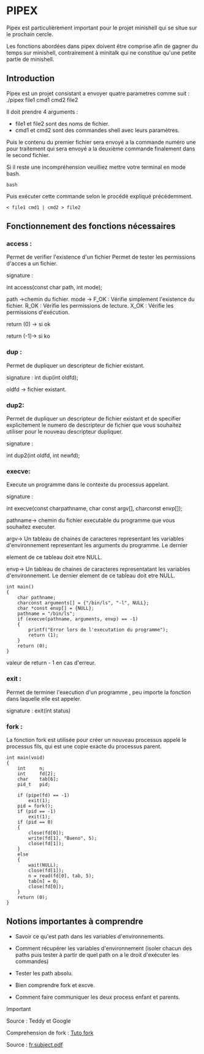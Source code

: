 # PIPEX 

Pipex est particulièrement important pour le projet minishell qui se situe sur le prochain cercle.

Les fonctions abordées dans pipex doivent être comprise afin de gagner du temps sur minishell, contrairement à minitalk qui ne constitue qu'une petite partie de minishell.

## Introduction

Pipex est un projet consistant a envoyer quatre parametres comme suit :
    ./pipex file1 cmd1 cmd2 file2
    
Il doit prendre 4 arguments :
- file1 et file2 sont des noms de fichier.
- cmd1 et cmd2 sont des commandes shell avec leurs paramètres.
    
Puis le contenu du premier fichier sera envoyé a la commande numéro une pour traitement qui sera envoyé a la deuxième commande finalement dans le second fichier.

Si il reste une incompréhension veuilliez mettre votre terminal en mode bash.
```
bash
```
Puis exécuter cette commande selon le procédé expliqué précédemment.
```
< file1 cmd1 | cmd2 > file2
```

## Fonctionnement des fonctions nécessaires

### access :

Permet de verifier  l'existence d'un fichier
Permet de tester les permissions d'acces a un fichier.

signature : 

int access(const char path, int mode);

path ->chemin du fichier.
mode -> F_OK : Vérifie simplement l'existence du fichier.
               R_OK : Vérifie les permissions de lecture.
               X_OK : Vérifie les permissions d'exécution.

return (0) -> si ok

return (-1)-> si ko 

### dup :

Permet de dupliquer un descripteur de fichier existant.

signature : 
int dup(int oldfd);

oldfd -> fichier existant.

### dup2: 

Permet de dupliquer un descripteur de fichier existant
et de specifier explicitement le numero de descripteur de fichier que vous souhaitez utiliser 
pour le nouveau descripteur dupliquer. 

signature : 

int dup2(int oldfd, int newfd);

### execve:

Execute un programme dans le contexte du processus appelant.

signature : 

int execve(const charpathname, char const argv[], charconst envp[]);

pathname-> chemin du fichier executable du programme que vous souhaitez executer. 

argv-> Un tableau de chaines de caracteres representant les variables d'environnement representant les arguments du programme. Le dernier 

element de ce tableau doit etre NULL. 

envp-> Un tableau de chaines de caracteres representatant les variables d'environnement. Le dernier element de ce tableau doit etre NULL. 

```
int main()
{
	char pathname;
	charconst arguments[] = {"/bin/ls", "-l", NULL};
	char *const envp[] = {NULL};
	pathname = "/bin/ls";
	if (execve(pathname, arguments, envp) == -1)
	{
		printf("Error lors de l'executation du programme");
		return (1);
	}
	return (0);
}
```

valeur de return - 1 en cas d'erreur.

### exit : 

Permet de terminer l'execution d'un programme , peu importe la fonction dans laquelle elle est appeler.

signature :
exit(int status) 

### fork : 

La fonction fork est utilisée pour créer un nouveau processus appelé le processus fils, qui est une copie exacte du processus parent.

```
int	main(void)
{
	int		n;
	int		fd[2];
	char	tab[6];
	pid_t	pid;
	
	if (pipe(fd) == -1)
		exit(1);
	pid = fork();
	if (pid == -1)
		exit(1);
	if (pid == 0)
	{
		close(fd[0]);
		write(fd[1], "Bueno", 5);
		close(fd[1]);
	}
	else
	{
		wait(NULL);
		close(fd[1]);
		n = read(fd[0], tab, 5);
		tab[n] = 0;
		close(fd[0]);
	}
	return (0);
}
```

## Notions importantes à comprendre

- Savoir ce qu'est path dans les variables d'environnements.

- Comment récupérer les variables d'environnement (isoler chacun des paths puis tester à partir de quel path on a le droit d'exécuter les commandes)

- Tester les path absolu.

- Bien comprendre fork et excve.

- Comment faire communiquer les deux process enfant et parents.

> [!IMPORTANT]
> Source : Teddy et Google
>
> Comprehension de fork : [Tuto fork](https://www.youtube.com/watch?v=cex9XrZCU14&ab_channel=CodeVault)
> 
> Source : [fr.subject.pdf](https://github.com/Romain-ItAllDepends/Tronc-commun/blob/main/PIPEX/fr.subject.pdf)
